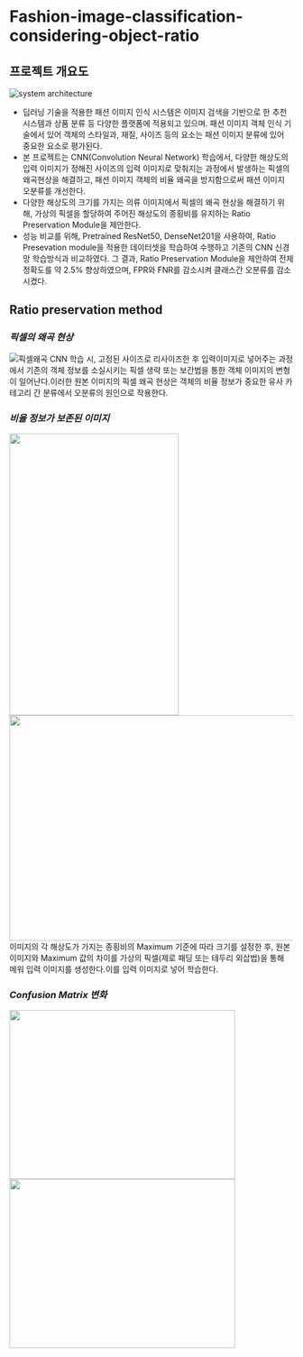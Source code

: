 # Fashion-image-classification-considering-object-ratio

## 프로젝트 개요도
![system architecture](https://user-images.githubusercontent.com/65028694/147312559-f4a08946-901c-4b15-b775-0e6cfe6297e5.jpg)
- 딥러닝 기술을 적용한 패션 이미지 인식 시스템은 이미지 검색을 기반으로 한 추천시스템과 상품 분류 등 다양한 플랫폼에 적용되고 있으며. 패션 이미지 객체 인식 기술에서 있어 객체의 스타일과, 재질, 사이즈 등의 요소는 패션 이미지 분류에 있어 중요한 요소로 평가된다. 
- 본 프로젝트는 CNN(Convolution Neural Network) 학습에서, 다양한 해상도의 입력 이미지가 정해진 사이즈의 입력 이미지로 맞춰지는 과정에서 발생하는 픽셀의 왜곡현상을 해결하고, 패션 이미지 객체의 비율 왜곡을 방지함으로써 패션 이미지 오분류를 개선한다.
- 다양한 해상도의 크기를 가지는 의류 이미지에서 픽셀의 왜곡 현상을 해결하기 위해, 가상의 픽셀을 할당하여 주어진 해상도의 종횡비를 유지하는 Ratio Preservation Module을 제안한다.
- 성능 비교를 위해, Pretrained ResNet50, DenseNet201을 사용하여, Ratio Presevation module을 적용한 데이터셋을 학습하여 수행하고 기존의 CNN 신경망 학습방식과 비교하였다. 그 결과, Ratio Preservation Module을 제안하여 전체 정확도를 약 2.5% 향상하였으며, FPR와 FNR를 감소시켜 클래스간 오분류를 감소시켰다.

## Ratio preservation method
### *픽셀의 왜곡 현상*
![픽셀왜곡](https://user-images.githubusercontent.com/65028694/148916432-a53cbb66-fa7f-495d-9108-19e51fb62edb.png)
CNN 학습 시, 고정된 사이즈로 리사이즈한 후 입력이미지로 넣어주는 과정에서 기존의 객체 정보를 소실시키는 픽셀 생략 또는 보간법을 통한 객체 이미지의 변형이 일어난다.이러한 원본 이미지의 픽셀 왜곡 현상은 객체의 비율 정보가 중요한 유사 카테고리 간 분류에서 오분류의 원인으로 작용한다.

### *비율 정보가 보존된 이미지*
<img src="https://user-images.githubusercontent.com/65028694/150391197-019456b0-d273-44a9-91fb-3c9b196e53a1.png" width="300" height="500"><img src="https://user-images.githubusercontent.com/65028694/147313306-b318e8fe-66c1-48cf-979c-405bc9bc0c6d.png" width="600" height="400">  
이미지의 각 해상도가 가지는 종횡비의 Maximum 기준에 따라 크기를 설정한 후, 원본 이미지와 Maximum 값의 차이를 가상의 픽셀(제로 패딩 또는 테두리 외삽법)을 통해 메워 입력 이미지를 생성한다.이를 입력 이미지로 넣어 학습한다.

### *Confusion Matrix 변화*
<img src="https://user-images.githubusercontent.com/65028694/150389134-9df47023-78d8-4fe0-ba32-ff8c65da4bf3.png" width="400" height="300"><img src="https://user-images.githubusercontent.com/65028694/150389142-c7f8af3f-555c-4ffe-8456-b7b35a02133d.png" width="400" height="300">
